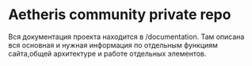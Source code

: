 # Aetheris community private repo
Вся документация проекта находится в /documentation. Там описана вся основная и нужная информация по отдельным функциям сайта,общей архитектуре и работе отдельных элементов.
